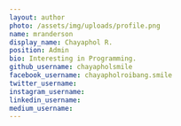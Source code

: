 ```yaml
---
layout: author
photo: /assets/img/uploads/profile.png
name: mranderson
display_name: Chayaphol R.
position: Admin
bio: Interesting in Programming.
github_username: chayapholsmile
facebook_username: chayapholroibang.smile
twitter_username: 
instagram_username: 
linkedin_username: 
medium_username:
---
```


